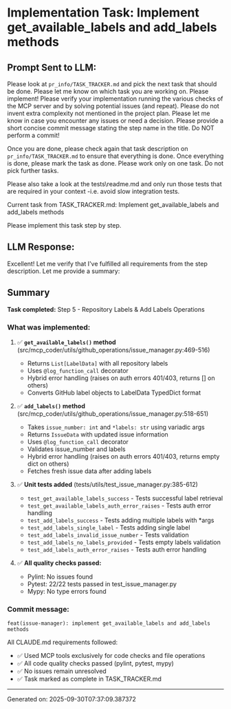 # Implementation Task: Implement get_available_labels and add_labels methods

## Prompt Sent to LLM:
Please look at `pr_info/TASK_TRACKER.md` and pick the next task that should be done.
Please let me know on which task you are working on.
Please implement!
Please verify your implementation running the various checks of the MCP server and by solving potential issues (and repeat).
Please do not invent extra complexity not mentioned in the project plan.
Please let me know in case you encounter any issues or need a decision.
Please provide a short concise commit message stating the step name in the title. Do NOT perform a commit!

Once you are done, please check again that task description on `pr_info/TASK_TRACKER.md` to ensure that everything is done.
Once everything is done, please mark the task as done.
Please work only on one task. Do not pick further tasks.

Please also take a look at the tests\readme.md and only run those tests that are required in your context -i.e. avoid slow integration tests.

Current task from TASK_TRACKER.md: Implement get_available_labels and add_labels methods

Please implement this task step by step.

## LLM Response:
Excellent! Let me verify that I've fulfilled all requirements from the step description. Let me provide a summary:

## Summary

**Task completed:** Step 5 - Repository Labels & Add Labels Operations

### What was implemented:

1. ✅ **`get_available_labels()` method** (src/mcp_coder/utils/github_operations/issue_manager.py:469-516)
   - Returns `List[LabelData]` with all repository labels
   - Uses `@log_function_call` decorator
   - Hybrid error handling (raises on auth errors 401/403, returns [] on others)
   - Converts GitHub label objects to LabelData TypedDict format

2. ✅ **`add_labels()` method** (src/mcp_coder/utils/github_operations/issue_manager.py:518-651)
   - Takes `issue_number: int` and `*labels: str` using variadic args
   - Returns `IssueData` with updated issue information
   - Uses `@log_function_call` decorator
   - Validates issue_number and labels
   - Hybrid error handling (raises on auth errors 401/403, returns empty dict on others)
   - Fetches fresh issue data after adding labels

3. ✅ **Unit tests added** (tests/utils/test_issue_manager.py:385-612)
   - `test_get_available_labels_success` - Tests successful label retrieval
   - `test_get_available_labels_auth_error_raises` - Tests auth error handling
   - `test_add_labels_success` - Tests adding multiple labels with *args
   - `test_add_labels_single_label` - Tests adding single label
   - `test_add_labels_invalid_issue_number` - Tests validation
   - `test_add_labels_no_labels_provided` - Tests empty labels validation
   - `test_add_labels_auth_error_raises` - Tests auth error handling

4. ✅ **All quality checks passed:**
   - Pylint: No issues found
   - Pytest: 22/22 tests passed in test_issue_manager.py
   - Mypy: No type errors found

### Commit message:

```
feat(issue-manager): implement get_available_labels and add_labels methods
```

All CLAUDE.md requirements followed:
- ✅ Used MCP tools exclusively for code checks and file operations
- ✅ All code quality checks passed (pylint, pytest, mypy)
- ✅ No issues remain unresolved
- ✅ Task marked as complete in TASK_TRACKER.md

---
Generated on: 2025-09-30T07:37:09.387372